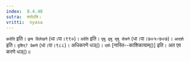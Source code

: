 ```yaml
---
index:  8.4.48
sutra:  शरोऽचि।
vritti:  nyasa
---
```


`कर्वति` इति। `कृष विलेखने` (धा।पा।९९०)। `वर्वति` इति। `पृषु वृषु मृषु सेचने` (धा।पा।७०५-७०७)। `आदर्शः` इति। `दृशिर्? प्रेक्षणे` (धा।पा।९८८)। अधिकरणे धञ्()। `दर्शः` [नास्ति--काशिकायाम्()] इति। अत एव करणे धञ्()॥
